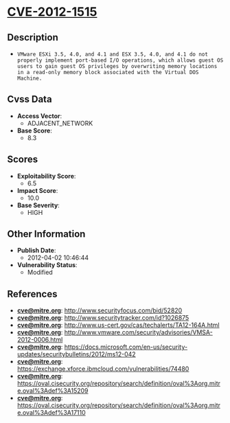 
# [CVE-2012-1515](https://cve.mitre.org/cgi-bin/cvename.cgi?name=CVE-2012-1515)

## Description

- `VMware ESXi 3.5, 4.0, and 4.1 and ESX 3.5, 4.0, and 4.1 do not properly implement port-based I/O operations, which allows guest OS users to gain guest OS privileges by overwriting memory locations in a read-only memory block associated with the Virtual DOS Machine.`

## Cvss Data

- **Access Vector**:
  - ADJACENT_NETWORK
- **Base Score**:
  - 8.3

## Scores

- **Exploitability Score**:
  - 6.5
- **Impact Score**:
  - 10.0
- **Base Severity**:
  - HIGH

## Other Information

- **Publish Date**:
  - 2012-04-02 10:46:44
- **Vulnerability Status**:
  - Modified

## References

- **cve@mitre.org**: http://www.securityfocus.com/bid/52820
- **cve@mitre.org**: http://www.securitytracker.com/id?1026875
- **cve@mitre.org**: http://www.us-cert.gov/cas/techalerts/TA12-164A.html
- **cve@mitre.org**: http://www.vmware.com/security/advisories/VMSA-2012-0006.html
- **cve@mitre.org**: https://docs.microsoft.com/en-us/security-updates/securitybulletins/2012/ms12-042
- **cve@mitre.org**: https://exchange.xforce.ibmcloud.com/vulnerabilities/74480
- **cve@mitre.org**: https://oval.cisecurity.org/repository/search/definition/oval%3Aorg.mitre.oval%3Adef%3A15209
- **cve@mitre.org**: https://oval.cisecurity.org/repository/search/definition/oval%3Aorg.mitre.oval%3Adef%3A17110
